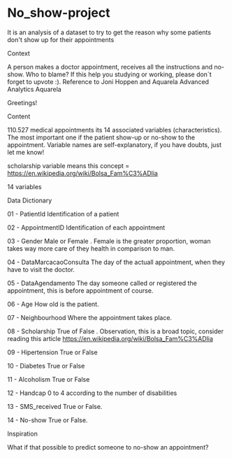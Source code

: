 # No_show-project
It is an analysis of a dataset to try to get the reason why some patients don't show up for their appointments

Context

A person makes a doctor appointment, receives all the instructions and no-show. Who to blame?
If this help you studying or working, please don´t forget to upvote :). Reference to Joni Hoppen and Aquarela Advanced Analytics Aquarela

Greetings!

Content

110.527 medical appointments its 14 associated variables (characteristics). The most important one if the patient show-up or no-show to the appointment. Variable names are self-explanatory, if you have doubts, just let me know!

scholarship variable means this concept = https://en.wikipedia.org/wiki/Bolsa_Fam%C3%ADlia

14 variables

Data Dictionary

01 - PatientId
Identification of a patient

02 - AppointmentID
Identification of each appointment

03 - Gender
Male or Female . Female is the greater proportion, woman takes way more care of they health in comparison to man.

04 - DataMarcacaoConsulta
The day of the actuall appointment, when they have to visit the doctor.

05 - DataAgendamento
The day someone called or registered the appointment, this is before appointment of course.

06 - Age
How old is the patient.

07 - Neighbourhood
Where the appointment takes place.

08 - Scholarship
True of False . Observation, this is a broad topic, consider reading this article https://en.wikipedia.org/wiki/Bolsa_Fam%C3%ADlia

09 - Hipertension
True or False

10 - Diabetes
True or False

11 - Alcoholism
True or False

12 - Handcap
0 to 4 according to the number of disabilities

13 - SMS_received
True or False.

14 - No-show
True or False.

Inspiration

What if that possible to predict someone to no-show an appointment?
